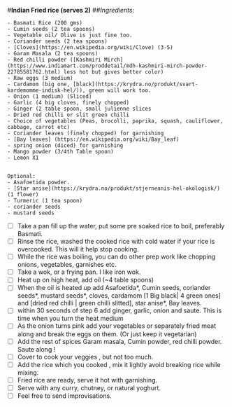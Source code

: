 #**Indian Fried rice (serves 2)**
##*Ingredients:* 
```
- Basmati Rice (200 gms)
- Cumin seeds (2 tea spoons)
- Vegetable oil/ Olive is just fine too. 
- Coriander seeds (2 tea spoons)
- [Cloves](https://en.wikipedia.org/wiki/Clove) (3-5)
- Garam Masala (2 tea spoons)
- Red chilli powder ([Kashmiri Mirch](https://www.indiamart.com/proddetail/mdh-kashmiri-mirch-powder-22785581762.html) less hot but gives better color)
- Raw eggs (3 medium)
- Cardamom (big one, [black](https://krydra.no/produkt/svart-kardemomme-indisk-hel/)), green will work too. 
- Onion (1 medium) (Sliced)
- Garlic (4 big cloves, finely chopped)
- Ginger (2 table spoon, small julienne slices
- Dried red chilli or slit green chilli
- Choice of vegetables (Peas, brocolli, paprika, squash, cauliflower, cabbage, carrot etc)
- Coriander leaves (finely chopped) for garnishing
- [Bay leaves] (https://en.wikipedia.org/wiki/Bay_leaf)
- spring onion (diced) for garnishing
- Mango powder (3/4th Table spoon)
- Lemon X1 


Optional: 
- Asafoetida powder.
- [Star anise](https://krydra.no/produkt/stjerneanis-hel-okologisk/) (1 flower)
- Turmeric (1 tea spoon)
- coriander seeds
- mustard seeds

```

- [ ] Take a pan fill up the water, put some pre soaked rice to boil, preferably Basmati. 
- [ ] Rinse the rice, washed the cooked rice with cold water if your rice is overcooked. This will it help stop cooking.
- [ ] While the rice was boiling, you can do other prep work like chopping onions, vegetables, garnishes etc. 
- [ ] Take a wok, or a frying pan. I like iron wok. 
- [ ] Heat up on high heat, add oil (~4 table spoons)
- [ ] When the oil is heated up add Asafoetida*, Cumin seeds, coriander seeds*, mustard seeds*, cloves, cardamom [1 Big black| 4 green ones] and [dried red chilli | green chilli slitted], star anise*, Bay leaves. 
- [ ] within 30 seconds of step 6 add ginger, garlic, onion and saute. This is time when you turn the heat medium
- [ ] As the onion turns pink add your vegetables or separately fried meat along and break the eggs on them. (Or just keep it vegetarian)
- [ ] Add the rest of spices Garam masala, Cumin powder, red chilli powder. Saute along ! 
- [ ] Cover to cook your veggies , but not too much. 
- [ ] Add the rice which you cooked , mix it lightly avoid breaking rice while mixing. 
- [ ] Fried rice are ready, serve it hot with garnishing. 
- [ ] Serve with any curry, chutney, or natural yoghurt. 
- [ ] Feel free to send improvisations. 
